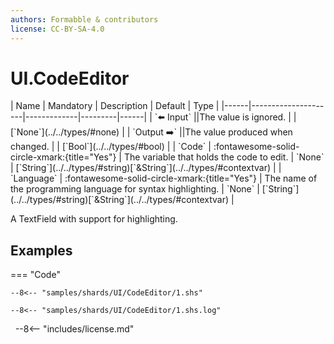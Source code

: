 ```yaml
---
authors: Formabble & contributors
license: CC-BY-SA-4.0
---
```



# UI.CodeEditor

<div class="sh-parameters" markdown="1">
| Name | Mandatory | Description | Default | Type |
|------|---------------------|-------------|---------|------|
| `⬅️ Input` ||The value is ignored. | | [`None`](../../types/#none) |
| `Output ➡️` ||The value produced when changed. | | [`Bool`](../../types/#bool) |
| `Code` | :fontawesome-solid-circle-xmark:{title="Yes"}  | The variable that holds the code to edit. | `None` | [`String`](../../types/#string)[`&String`](../../types/#contextvar) |
| `Language` | :fontawesome-solid-circle-xmark:{title="Yes"}  | The name of the programming language for syntax highlighting. | `None` | [`String`](../../types/#string)[`&String`](../../types/#contextvar) |

</div>

A TextField with support for highlighting.

## Examples

=== "Code"

  ```x86asm linenums="1"
  --8<-- "samples/shards/UI/CodeEditor/1.shs"
  ```

  ```
  --8<-- "samples/shards/UI/CodeEditor/1.shs.log"
  ```
&nbsp;
--8<-- "includes/license.md"

